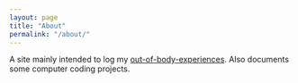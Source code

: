 ```yaml
---
layout: page
title: "About"
permalink: "/about/"
---
```


A site mainly intended to log my [out-of-body-experiences](https://en.wikipedia.org/wiki/Out-of-body_experience). Also documents some computer coding projects.

